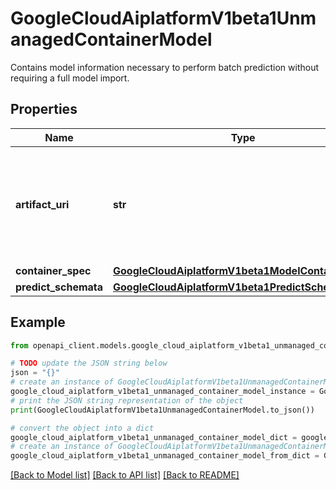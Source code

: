 # GoogleCloudAiplatformV1beta1UnmanagedContainerModel

Contains model information necessary to perform batch prediction without requiring a full model import.

## Properties

Name | Type | Description | Notes
------------ | ------------- | ------------- | -------------
**artifact_uri** | **str** | The path to the directory containing the Model artifact and any of its supporting files. | [optional] 
**container_spec** | [**GoogleCloudAiplatformV1beta1ModelContainerSpec**](GoogleCloudAiplatformV1beta1ModelContainerSpec.md) |  | [optional] 
**predict_schemata** | [**GoogleCloudAiplatformV1beta1PredictSchemata**](GoogleCloudAiplatformV1beta1PredictSchemata.md) |  | [optional] 

## Example

```python
from openapi_client.models.google_cloud_aiplatform_v1beta1_unmanaged_container_model import GoogleCloudAiplatformV1beta1UnmanagedContainerModel

# TODO update the JSON string below
json = "{}"
# create an instance of GoogleCloudAiplatformV1beta1UnmanagedContainerModel from a JSON string
google_cloud_aiplatform_v1beta1_unmanaged_container_model_instance = GoogleCloudAiplatformV1beta1UnmanagedContainerModel.from_json(json)
# print the JSON string representation of the object
print(GoogleCloudAiplatformV1beta1UnmanagedContainerModel.to_json())

# convert the object into a dict
google_cloud_aiplatform_v1beta1_unmanaged_container_model_dict = google_cloud_aiplatform_v1beta1_unmanaged_container_model_instance.to_dict()
# create an instance of GoogleCloudAiplatformV1beta1UnmanagedContainerModel from a dict
google_cloud_aiplatform_v1beta1_unmanaged_container_model_from_dict = GoogleCloudAiplatformV1beta1UnmanagedContainerModel.from_dict(google_cloud_aiplatform_v1beta1_unmanaged_container_model_dict)
```
[[Back to Model list]](../README.md#documentation-for-models) [[Back to API list]](../README.md#documentation-for-api-endpoints) [[Back to README]](../README.md)


